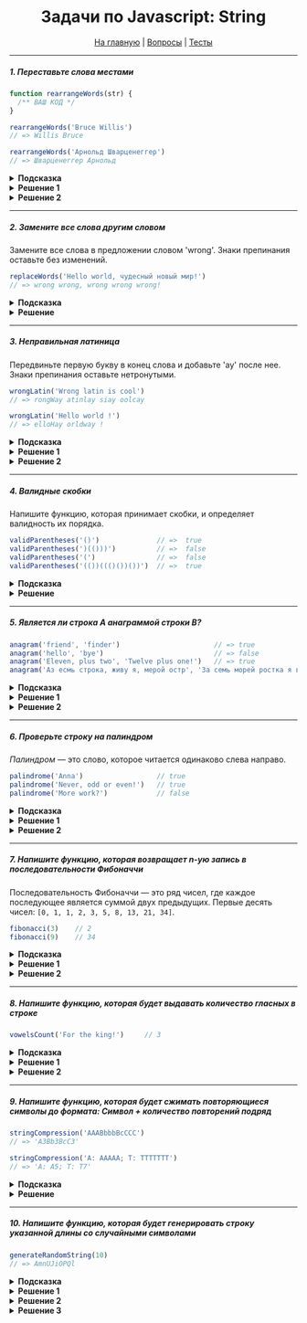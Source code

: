<div align="center">

<h1>Задачи по Javascript: String</h1>

<a href="https://github.com/dollaween/javascript-tasks">На главную</a> | <a href="https://github.com/dollaween/javascript-questions">Вопросы</a> | <a href="https://github.com/dollaween/javascript-tests">Тесты</a>

</div>

---

##### 1. Переставьте слова местами
```javascript
function rearrangeWords(str) {
  /** ВАШ КОД */
}

rearrangeWords('Bruce Willis')
// => Willis Bruce

rearrangeWords('Арнольд Шварценеггер')
// => Шварценеггер Арнольд
```

<details><summary><b>Подсказка</b></summary>
<p>
Используйте такие методы массива, как `split`, `join`, `reverse`. Либо воспользуйтесь регулряными выражениями и методом `replace`.
</p>
</details>

<details><summary><b>Решение 1</b></summary>
<p>

```javascript
function rearrangeWords(str) {
  return str.split(' ').reverse().join(' ')
}
```

</p>
</details>

<details><summary><b>Решение 2</b></summary>
<p>

```javascript
function rearrangeWords(str) {
  return str.replace(/([\wА-я]+) ([\wА-я]+)/, '$2 $1')
}
```

</p>
</details>

---

##### 2. Замените все слова другим словом
Замените все слова в предложении словом 'wrong'. Знаки препинания оставьте без изменений.

```javascript
replaceWords('Hello world, чудесный новый мир!')
// => wrong wrong, wrong wrong wrong!
```

<details><summary><b>Подсказка</b></summary>
<p>

С помощью регулярного выражения достаньте все слова и при помощи метода `replace` замените их на `wrong`.
</p>

</details>

<details><summary><b>Решение</b></summary>
<p>

```javascript
function replaceWords(str) {
  // Достаем слова целиком
  const regExp = /(\w+|[А-Яа-я]+)/g
  const res = str.replace(regExp, 'wrong')
}
```

</p>
</details>

---


##### 3. Неправильная латиница
Передвиньте первую букву в конец слова и добавьте 'ay' после нее. Знаки препинания оставьте нетронутыми.

```javascript
wrongLatin('Wrong latin is cool')
// => rongWay atinlay siay oolcay

wrongLatin('Hello world !')
// => elloHay orldway !
```

<details><summary><b>Подсказка</b></summary>
<p>

Воспользуйтесь регулярными выражениями и методом `replace`.

</p>
</details>

<details><summary><b>Решение 1</b></summary>
<p>

```javascript
function wrongLatin(str){
  return str.replace(/(\w)(\w*)(\s|$)/g, "\$2\$1ay\$3")
}
```

</p>
</details>

<details><summary><b>Решение 2</b></summary>
<p>

```javascript
function wrongLatin(str) {
  return str.replace(/\w+/g, (w) => {
    return w.slice(1) + w[0] + 'ay'
  })
}
```

</p>
</details>

---

##### 4. Валидные скобки
Напишите функцию, которая принимает скобки, и определяет валидность их порядка.

```javascript
validParentheses('()')              // =>  true
validParentheses(')(()))')          // =>  false
validParentheses('(')               // =>  false
validParentheses('(())((()())())')  // =>  true
```

<details><summary><b>Подсказка</b></summary>
<p>

Создайте счетчик от нуля. С помощью цикла пройдитесь по каждому символу строки и добавляйте +1 (для скобки `'('`) или -1 (для скобки `')'`). Если счетчик хоть раз стал отрицательным — возвращайте `false`. Если после перебора всей строки значение не равно нулю — возвращайте `false`.

</p>
</details>

<details><summary><b>Решение</b></summary>
<p>

```javascript
function validParentheses(parens){
  let n = 0

  for (let i = 0; i < parens.length; i++) {
    parens[i] === '(' ? n++ : n--
    if (n < 0) return false
  }

  return n === 0
}
```

</p>
</details>

---

##### 5. Является ли строка A анаграммой строки B?

```javascript
anagram('friend', 'finder')                       // => true
anagram('hello', 'bye')                           // => false
anagram('Eleven, plus two', 'Twelve plus one!')   // => true
anagram('Аз есмь строка, живу я, мерой остр', 'За семь морей ростка я вижу рост')   // => true
```

<details><summary><b>Подсказка</b></summary>
<p>
Удалите из строки все лишние символы, приведите к единому регистру. Отсортируйте строку по алфавиту. Сделайте то же самое со второй строкой и сравните их.
</p>
</details>

<details><summary><b>Решение 1</b></summary>
<p>

```javascript
function cleanString(str) {
  return str
    .replace(/[^\wА-я]/g, '')
    .toLowerCase()
    .split('')
    .sort()
    .join('')
}

function anagram(strA, strB) {
  return cleanString(strA) === cleanString(strB)
}
```

</p>
</details>

<details><summary><b>Решение 2</b></summary>
<p>

```javascript
function buildCharObj(str) {
  const charObj = {}
  str = str.replace(/[^\wА-я+]/g, '').toLowerCase()
  for (let char of str) {
    charObj[char] = charObj[char] + 1 || 1
  }
  return charObj
}

function anagram(strA, strB) {
  const aCharObj = buildCharObj(strA)
  const bCharObj = buildCharObj(strB)

  if (Object.keys(aCharObj).length !== Object.keys(bCharObj).length) {
    return false
  }

  for (let char in aCharObj) {
    if (aCharObj[char] !== bCharObj[char]) {
      return false
    }
  }

  return true
}
```

</p>
</details>

---

##### 6. Проверьте строку на палиндром
*Палиндром* — это слово, которое читается одинаково слева направо.

```javascript
palindrome('Anna')                  // true
palindrome('Never, odd or even!')   // true
palindrome('More work?')            // false
```

<details><summary><b>Подсказка</b></summary>
<p>
Удалите из строки все лишние символы, приведите слова к единому регистру. Сравните получившуюся строку с ней же, но в обратном порядке.
</p>
</details>

<details><summary><b>Решение 1</b></summary>
<p>

```javascript
function palindrome(str) {
  str = str.replace(/[\W]/g, '').toLowerCase()
  return str === str.split('').reverse().join('')
}
```

</p>
</details>

<details><summary><b>Решение 2</b></summary>
<p>

```javascript
function palindrome(str) {
  str = str.replace(/[\W]/g, '').toLowerCase()
  const length = str.length
  for (let i = 0; i <= length / 2; i++) {
    if (str[i] !== str[length - 1 - i]) {
      return false
    }
  }
  return true
}
```

</p>
</details>

---

##### 7. Напишите функцию, которая возвращает n-ую запись в последовательности Фибоначчи

Последовательность Фибоначчи — это ряд чисел, где каждое последующее является суммой двух предыдущих. Первые десять чисел: `[0, 1, 1, 2, 3, 5, 8, 13, 21, 34]`.

```javascript
fibonacci(3)    // 2
fibonacci(9)    // 34
```

<details><summary><b>Подсказка</b></summary>
<p>

Создайте массив состоящий из первых двух чисел последовательности Фибоначчи. При помощи цикла от 2 до N (нужное значение) в каждой итерации добавляйте в конец массива число, равное сумме двух последних чисел массива.

</p>
</details>

<details><summary><b>Решение 1</b></summary>
<p>

```javascript
function fibonacci(num) {
  const result = [0, 1]

  for (let i = 2; i <= num; i++) {
    result.push(result[i - 1] + result[i - 2])
  }

  return result[num]
}
```

</p>
</details>

<details><summary><b>Решение 2</b></summary>
<p>

Работает очень медленно:

```javascript
function fibonacci(num) {
  if (num < 2) {
    return num
  }
  return fibonacci(num - 1) + fibonacci(num - 2)
}
```

</p>
</details>

---

##### 8. Напишите функцию, которая будет выдавать количество гласных в строке

```javascript
vowelsCount('For the king!')     // 3
```

<details><summary><b>Подсказка</b></summary>
<p>

Вариант 1: Создайте массив с гласными и счетчик от нуля. С помощью цикла, пройдитесь по всем символам строки. Если символ совпадает с одним из массива с гласными — добавляйте счетчику +1.

Вариант 2: Воспользуйтесь регулярным выражением и методом `match`.

</p>
</details>

<details><summary><b>Решение 1</b></summary>
<p>

```javascript
function findVowels(str) {
  let count = 0
  const vowels = ['a', 'e', 'i', 'o', 'u']

  for (let char of str.toLowerCase()) {
    if (vowels.includes(char)) {
      count++;
    }
  }

  return count
}
```

</p>
</details>

<details><summary><b>Решение 2</b></summary>
<p>

```javascript
function findVowels(str) {
  return str.match(/[aeiou]/gi).length || 0
}
```

</p>
</details>

---

##### 9. Напишите функцию, которая будет сжимать повторяющиеся символы до формата: Символ + количество повторений подряд

```javascript
stringCompression('AAABbbbBcCCC')
// => 'A3Bb3BcC3'

stringCompression('A: AAAAA; T: TTTTTTT')
// => 'A: A5; T: T7'
```

<details><summary><b>Подсказка</b></summary>
<p>

С помощью регулярного выражения найдите в строке символы, повторяющиеся два или более раз. Воспользуйтесь методом `replace`, чтобы заменить найденные символы.

</p>
</details>

<details><summary><b>Решение</b></summary>
<p>

```javascript
function stringCompression() {
  const regexp = /(.)\1+/g
  return str.replace(regexp, (letters, letter) => letter + letters.length)
}
```

</p>
</details>

---

##### 10. Напишите функцию, которая будет генерировать строку указанной длины со случайными символами

```javascript
generateRandomString(10)
// => AmnUJiOPQl
```

<details><summary><b>Подсказка</b></summary>
<p>

Составьте список нужных символов. Для генерации случайного символа из списка воспользуйтесь методами `charAt`, `Math.floor` и `Math.random`.

</p>
</details>

<details><summary><b>Решение 1</b></summary>
<p>

```javascript
function generateRandomString(length) {
  let result = ''
  let characters = 'ABCDEFGHIJKLMNOPQRSTUVWXYZabcdefghijklmnopqrstuvwxyz0123456789'
  let charactersLength = characters.length

  for (let i = 0; i < length; i++) {
    result += characters.charAt(Math.floor(Math.random() * charactersLength))
  }

  return result
}
```

</p>
</details>

<details><summary><b>Решение 2</b></summary>
<p>

```javascript
function dec2hex (dec) {
  return dec.toString(16).padStart(2, "0")
}

function generateRandomString(length){
  let arr = new Uint8Array((length || 40) / 2)
  window.crypto.getRandomValues(arr)
  return Array.from(arr, dec2hex).join('')
}
```

</p>
</details>

<details><summary><b>Решение 3</b></summary>
<p>

Решение для строк в которых содержится не более 11 символов.
```javascript
function generateRandomString(length){
  return Math.random().toString(36).substr(2, length)
}
```

</p>
</details>
